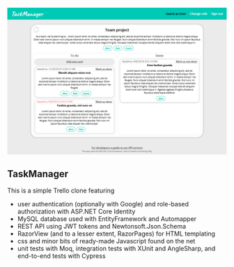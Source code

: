  <img src="https://github.com/zsofi-gagyi/notTrello/blob/master/screenshots/screenshot.png" width="870px"></img> 

<h2>TaskManager</h2>

<p>This is a simple Trello clone featuring</p>

<ul>
<li>
user authentication (optionally with Google) and role-based authorization with ASP.NET Core Identity
</li>
<li>
MySQL database used with EntityFramework and Automapper
</li>
<li>
REST API using JWT tokens and Newtonsoft.Json.Schema
</li>
<li>
RazorView (and to a lesser extent, RazorPages) for HTML templating
</li>
<li>
css and minor bits of ready-made Javascript found on the net
</li>
<li>
unit tests with Moq, integration tests with XUnit and AngleSharp, and end-to-end tests with Cypress
</ul>






